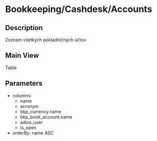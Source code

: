 # Bookkeeping/Cashdesk/Accounts

## Description

Zoznam všetkých pokladničných účtov
## Main View

Table

## Parameters

* columns:
  * name
  * acronym
  * bkp_currency.name
  * bkp_book_account.name
  * adios_user
  * is_open
* orderBy: name ASC

